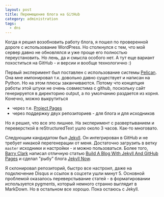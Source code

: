 ```yaml
---
layout: post
title: Перемещение блога на GitHub
category: administration
tags:
  - dns
---
```


Когда я решил возобновить работу блога, я пошел по проверенной дороге с использование WordPress. Но столкнулся с тем, что мой сервер давно не обновлялся и уже проще его полностью переустановить. Но лень, да и смысла особого нет. А тут еще вариант похоститься на GitHub - и версии и вообще технологично :)

Первый эксперимент был поставлен с использование системы [Pelican](http://getpelican.com). Она мне импонировал т.к. довольно давно существует и написан на Python. Но на этом плюсы заканчиваются. Потому что концепция работы этой штуки не очень совместима с github, поскольку сайт генерируется в директорию output, а по умолчанию раздается из корня. Конечно, можно выкрутиться

- через т.е. [Project Pages](https://help.github.com/articles/creating-project-pages-manually/)
- через поддержку двух репозиториев - для блога и для исходников

Но я решил, что все это лишнее. На эксперимент с развертыванием и переверсткой в reStructuredText ушло около 3 часов. Как-то многовато.

Следующим кандидатом был [Jekyll](https://github.com/jekyll/jekyll). Он интегрирован в GitHub и не требует никакой перегенерации от меня. Достаточно загрузить в ветку `master` исходники и настройки - и можно пользоваться. Более того, [Barry Clark](http://www.smashingmagazine.com/author/barryclark/?rel=author) написал отличную статью [Build A Blog With Jekyll And GitHub Pages](http://www.smashingmagazine.com/2014/08/01/build-blog-jekyll-github-pages/) и сделал "рыбу" блога [Jekyll Now](http://www.github.com/barryclark/jekyll-now).

Я склонировал репозиторий, быстро все настроил, даже на подключение Disqus и ссылок в соцсети ушли минут 5. Основной проблемой оказалось переверстывание статей - в форматировании используется pygments, который немного странно выглядит в MarkDown. Но в остальном все хорошо. Пока остаюсь с Jekyll.